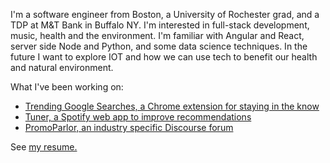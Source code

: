 I'm a software engineer from Boston, a University of Rochester grad, and a TDP at M&T Bank in Buffalo NY. I'm interested in full-stack development, music, health and the environment. I'm familiar with Angular and React, server side Node and Python, and some data science techniques. In the future I want to explore IOT and how we can use tech to benefit our health and natural environment.

What I've been working on:
- [Trending Google Searches, a Chrome extension for staying in the know](https://tommygeiger.com/trending-google-searches)
- [Tuner, a Spotify web app to improve recommendations](https://tommygeiger.com/tuner)
- [PromoParlor, an industry specific Discourse forum](https://promoparlor.com)

See [my resume.](https://tommygeiger.com/resume.pdf)
